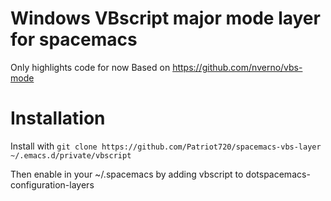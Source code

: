 Windows VBscript major mode layer for spacemacs
===============================================
Only highlights code for now
Based on https://github.com/nverno/vbs-mode

# Installation #

Install with `git clone https://github.com/Patriot720/spacemacs-vbs-layer ~/.emacs.d/private/vbscript`

Then enable in your ~/.spacemacs by adding vbscript to dotspacemacs-configuration-layers
